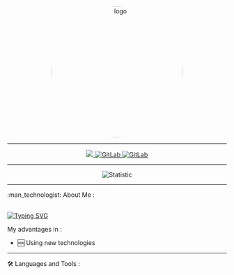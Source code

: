<div align="center">
  <div>
    <img src="https://psv4.userapi.com/c240331/u531089636/docs/d17/1ebebfc5c534/rounded-in-photoretrica.png?extra=QiaakpcKZ_HwyN1U-LBaZJMaGuA42NLI2GxbxGvQhi79LWKGxde1nstkN2PwS5Zy1pTnS5Uhk3UWxG2llgU7E7cEx52YDaj6ANAgvGSiWFqjjkGoFXs8OtvkCmk87viJ5Oa-4mpSOMvP5WzO_UO1rzA"style="border-radius: 50%" width="300px" alt="logo" />
  </div>
  <hr />
  <div>
    <a href="https://vk.com/blackmarllboro">
      <img src="https://img.shields.io/badge/VK-blue?style=for-the-badge&logo=vk&logoColor=white">
    </a>
    <a href="https://gitlab.com/blackmarllbor0">
      <img src="https://img.shields.io/badge/GitLab-orange?style=for-the-badge&logo=gitlab&logoColor=white" alt="GitLab"/>
    </a>
    <a href="https://t.me/blackmarllbor0">
      <img src="https://img.shields.io/badge/Telegram-blue?style=for-the-badge&logo=telegram&logoColor=white" alt="GitLab"/>
    </a>
  </div>
  <hr />
  <div>
    <img src="https://komarev.com/ghpvc/?username=blackmarllbor0&style=flat-square&color=green" alt="Statistic"/>
  <div>
  <hr />
</div>
<div align="left">
  <div>
    :man_technologist: About Me : <br /><br />

[![Typing
    SVG](https://readme-typing-svg.herokuapp.com?color=%2336BCF7&lines=I+am+Full+Stack+Developer+💻)](https://git.io/typing-svg)

My advantages in :

- 🆕 Using new technologies
  </div>

<hr />

:hammer_and_wrench: Languages and Tools :<br /><br />

</div>
